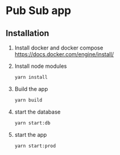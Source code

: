 # Pub Sub app


## Installation

1. Install docker and docker compose https://docs.docker.com/engine/install/

2. Install node modules 
    ```sh
   yarn install
   ```

3. Build the app
    ```sh
    yarn build
    ```

4. start the database
    ```sh
    yarn start:db
    ```

5. start the app 
    ```sh
    yarn start:prod
    ```